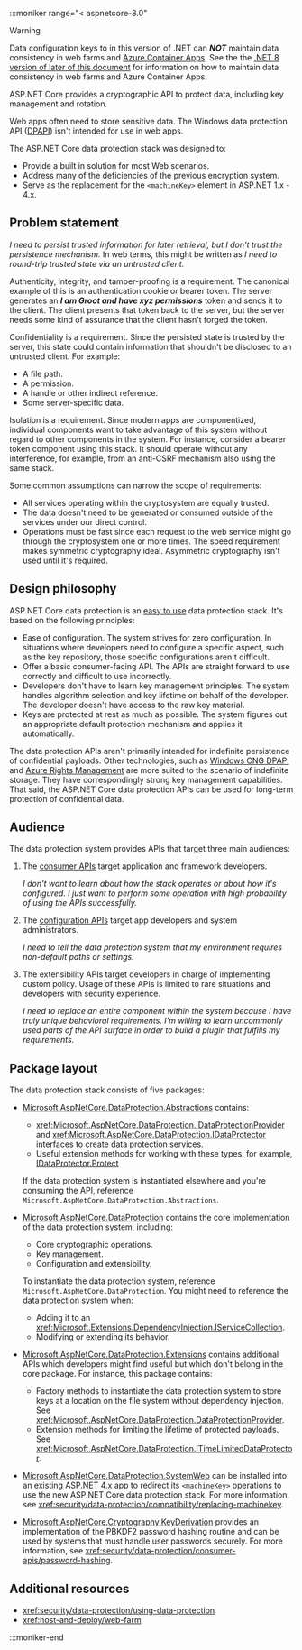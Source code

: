 :::moniker range="< aspnetcore-8.0"

> [!WARNING]
> Data configuration keys to in this version of .NET can ***NOT*** maintain data consistency in web farms and [Azure Container Apps](/azure/container-apps/overview). See the the [.NET 8 version of later of this document](/aspnet/core/security/data-protection/introduction?view=aspnetcore-80.0) for information on how to maintain data consistency in web farms and Azure Container Apps.

ASP.NET Core provides a cryptographic API to protect data, including key management and rotation.



Web apps often need to store sensitive data. The Windows data protection API ([DPAPI](/dotnet/standard/security/how-to-use-data-protection)) isn't intended for use in web apps.

The ASP.NET Core data protection stack was designed to:

* Provide a built in solution for most Web scenarios.
* Address many of the deficiencies of the previous encryption system. 
* Serve as the replacement for the `<machineKey>` element in ASP.NET 1.x - 4.x.

## Problem statement

*I need to persist trusted information for later retrieval, but I don't trust the persistence mechanism.* In web terms, this might be written as *I need to round-trip trusted state via an untrusted client.*

Authenticity, integrity, and tamper-proofing is a requirement. The canonical example of this is an authentication cookie or bearer token. The server generates an ***I am Groot and have xyz permissions*** token and sends it to the client. The client presents that token back to the server, but the server needs some kind of assurance that the client hasn't forged the token. 

Confidentiality is a requirement. Since the persisted state is trusted by the server, this state could contain information that shouldn't be disclosed to an untrusted client. For example:

* A file path.
* A permission.
* A handle or other indirect reference.
* Some server-specific data.

Isolation is a requirement. Since modern apps are componentized, individual components want to take advantage of this system without regard to other components in the system. For instance, consider a bearer token component using this stack. It should operate without any interference, for example, from an anti-CSRF mechanism also using the same stack.

Some common assumptions can narrow the scope of requirements:

* All services operating within the cryptosystem are equally trusted.
* The data doesn't need to be generated or consumed outside of the services under our direct control.
* Operations must be fast since each request to the web service might go through the cryptosystem one or more times. The speed requirement makes symmetric cryptography ideal. Asymmetric cryptography isn't used until it's required.

## Design philosophy

ASP.NET Core data protection is an [easy to use](xref:security/data-protection/using-data-protection) data protection stack. It's based on the following principles:

* Ease of configuration. The system strives for zero configuration. In situations where developers need to configure a specific aspect, such as the key repository, those specific configurations aren't difficult.
* Offer a basic consumer-facing API. The APIs are straight forward to use correctly and difficult to use incorrectly.
* Developers don't have to learn key management principles. The system handles algorithm selection and key lifetime on behalf of the developer. The developer doesn't have access to the raw key material.
* Keys are protected at rest as much as possible. The system figures out an appropriate default protection mechanism and applies it automatically.

The data protection APIs aren't primarily intended for indefinite persistence of confidential payloads. Other technologies, such as [Windows CNG DPAPI](/windows/win32/seccng/cng-dpapi) and [Azure Rights Management](/rights-management/) are more suited to the scenario of indefinite storage. They have correspondingly strong key management capabilities. That said, the ASP.NET Core data protection APIs can be used for long-term protection of confidential data.

## Audience

The data protection system provides APIs that target three main audiences:

1. The [consumer APIs](xref:security/data-protection/consumer-apis/overview) target application and framework developers.

   *I don't want to learn about how the stack operates or about how it's configured. I just want to perform some operation with high probability of using the APIs successfully.*

2. The [configuration APIs](xref:security/data-protection/configuration/overview) target app developers and system administrators.

   *I need to tell the data protection system that my environment requires non-default paths or settings.*

3. The extensibility APIs target developers in charge of implementing custom policy. Usage of these APIs is limited to rare situations and developers with security experience.

   *I need to replace an entire component within the system because I have truly unique behavioral requirements. I'm willing to learn uncommonly used parts of the API surface in order to build a plugin that fulfills my requirements.*

## Package layout

The data protection stack consists of five packages:

* [Microsoft.AspNetCore.DataProtection.Abstractions](https://www.nuget.org/packages/Microsoft.AspNetCore.DataProtection.Abstractions/) contains:

  * <xref:Microsoft.AspNetCore.DataProtection.IDataProtectionProvider> and <xref:Microsoft.AspNetCore.DataProtection.IDataProtector> interfaces to create data protection services.
  * Useful extension methods for working with these types. for example, [IDataProtector.Protect](xref:Microsoft.AspNetCore.DataProtection.IDataProtector.Protect%2A)

  If the data protection system is instantiated elsewhere and you're consuming the API, reference `Microsoft.AspNetCore.DataProtection.Abstractions`.

* [Microsoft.AspNetCore.DataProtection](https://www.nuget.org/packages/Microsoft.AspNetCore.DataProtection/) contains the core implementation of the data protection system, including:

  * Core cryptographic operations.
  * Key management.
  * Configuration and extensibility.

  To instantiate the data protection system, reference `Microsoft.AspNetCore.DataProtection`. You might need to reference the data protection system when:

  * Adding it to an <xref:Microsoft.Extensions.DependencyInjection.IServiceCollection>.
  * Modifying or extending its behavior.

* [Microsoft.AspNetCore.DataProtection.Extensions](https://www.nuget.org/packages/Microsoft.AspNetCore.DataProtection.Extensions/) contains additional APIs which developers might find useful but which don't belong in the core package. For instance, this package contains:

  * Factory methods to instantiate the data protection system to store keys at a location on the file system without dependency injection. See <xref:Microsoft.AspNetCore.DataProtection.DataProtectionProvider>.
  * Extension methods for limiting the lifetime of protected payloads. See <xref:Microsoft.AspNetCore.DataProtection.ITimeLimitedDataProtector>.

* [Microsoft.AspNetCore.DataProtection.SystemWeb](https://www.nuget.org/packages/Microsoft.AspNetCore.DataProtection.SystemWeb/) can be installed into an existing ASP.NET 4.x app to redirect its `<machineKey>` operations to use the new ASP.NET Core data protection stack. For more information, see <xref:security/data-protection/compatibility/replacing-machinekey>.

* [Microsoft.AspNetCore.Cryptography.KeyDerivation](https://www.nuget.org/packages/Microsoft.AspNetCore.Cryptography.KeyDerivation/) provides an implementation of the PBKDF2 password hashing routine and can be used by systems that must handle user passwords securely. For more information, see <xref:security/data-protection/consumer-apis/password-hashing>.

## Additional resources

* <xref:security/data-protection/using-data-protection>
* <xref:host-and-deploy/web-farm>

:::moniker-end
